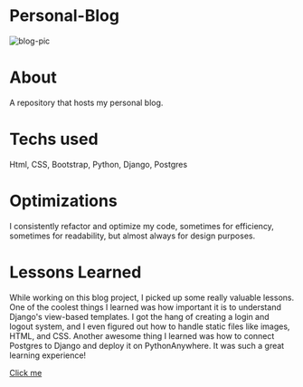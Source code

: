 # Personal-Blog
![blog-pic](https://github.com/Marco0201/Personal-Blog/assets/94779649/da958397-7c8e-4df1-87c8-86c58c24a4d2)
# About
A repository that hosts my personal blog.
# Techs used
Html, CSS, Bootstrap, Python, Django, Postgres
# Optimizations
I consistently refactor and optimize my code, sometimes for efficiency, sometimes for readability, but almost always for design purposes.
# Lessons Learned
While working on this blog project, I picked up some really valuable lessons. One of the coolest things I learned was how important it is to understand Django's view-based templates. I got the hang of creating a login and logout system, and I even figured out how to handle static files like images, HTML, and CSS. Another awesome thing I learned was how to connect Postgres to Django and deploy it on PythonAnywhere. It was such a great learning experience!

[Click me](https://marco020.pythonanywhere.com/)
